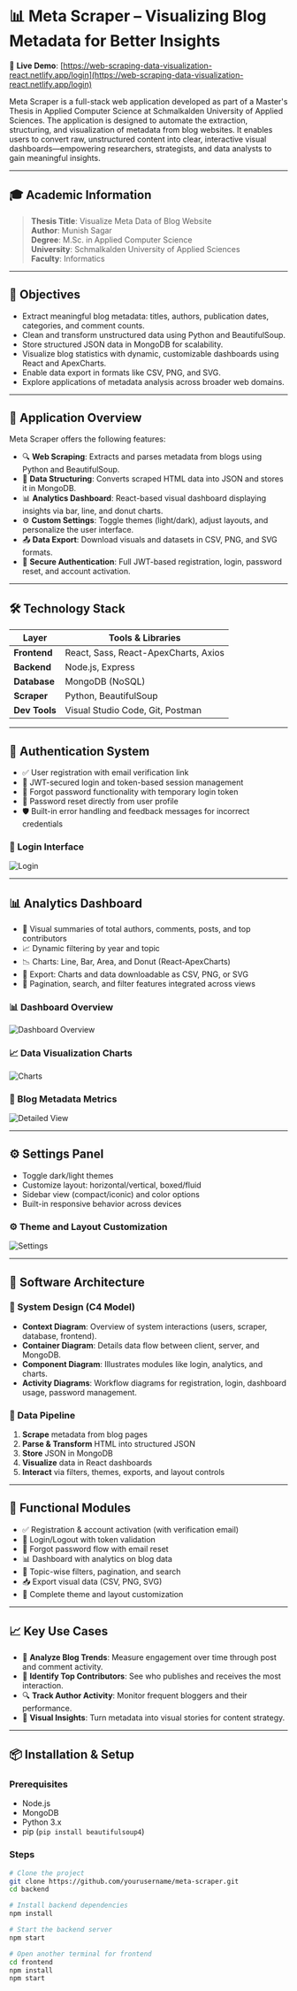 # 📊 Meta Scraper – Visualizing Blog Metadata for Better Insights

🚀 **Live Demo**: [https://web-scraping-data-visualization-react.netlify.app/login](https://web-scraping-data-visualization-react.netlify.app/login)

Meta Scraper is a full-stack web application developed as part of a Master's Thesis in Applied Computer Science at Schmalkalden University of Applied Sciences. The application is designed to automate the extraction, structuring, and visualization of metadata from blog websites. It enables users to convert raw, unstructured content into clear, interactive visual dashboards—empowering researchers, strategists, and data analysts to gain meaningful insights.

---

## 🎓 Academic Information

> **Thesis Title**: Visualize Meta Data of Blog Website  
> **Author**: Munish Sagar  
> **Degree**: M.Sc. in Applied Computer Science  
> **University**: Schmalkalden University of Applied Sciences  
> **Faculty**: Informatics

---

## 🎯 Objectives

- Extract meaningful blog metadata: titles, authors, publication dates, categories, and comment counts.
- Clean and transform unstructured data using Python and BeautifulSoup.
- Store structured JSON data in MongoDB for scalability.
- Visualize blog statistics with dynamic, customizable dashboards using React and ApexCharts.
- Enable data export in formats like CSV, PNG, and SVG.
- Explore applications of metadata analysis across broader web domains.

---

## 🧠 Application Overview

Meta Scraper offers the following features:

- 🔍 **Web Scraping**: Extracts and parses metadata from blogs using Python and BeautifulSoup.
- 📁 **Data Structuring**: Converts scraped HTML data into JSON and stores it in MongoDB.
- 📊 **Analytics Dashboard**: React-based visual dashboard displaying insights via bar, line, and donut charts.
- ⚙️ **Custom Settings**: Toggle themes (light/dark), adjust layouts, and personalize the user interface.
- 📤 **Data Export**: Download visuals and datasets in CSV, PNG, and SVG formats.
- 🔐 **Secure Authentication**: Full JWT-based registration, login, password reset, and account activation.

---

## 🛠️ Technology Stack

| Layer         | Tools & Libraries                    |
| ------------- | ------------------------------------ |
| **Frontend**  | React, Sass, React-ApexCharts, Axios |
| **Backend**   | Node.js, Express                     |
| **Database**  | MongoDB (NoSQL)                      |
| **Scraper**   | Python, BeautifulSoup                |
| **Dev Tools** | Visual Studio Code, Git, Postman     |

---

## 🔐 Authentication System

- ✅ User registration with email verification link
- 🔑 JWT-secured login and token-based session management
- 🔁 Forgot password functionality with temporary login token
- 🔁 Password reset directly from user profile
- 🛡️ Built-in error handling and feedback messages for incorrect credentials

### 🔐 Login Interface

![Login](frontend/images/login.png)

---

## 📊 Analytics Dashboard

- 📌 Visual summaries of total authors, comments, posts, and top contributors
- 📈 Dynamic filtering by year and topic
- 📉 Charts: Line, Bar, Area, and Donut (React-ApexCharts)
- 📁 Export: Charts and data downloadable as CSV, PNG, or SVG
- 🔎 Pagination, search, and filter features integrated across views

### 📊 Dashboard Overview

![Dashboard Overview](frontend/images/dash1.png)

### 📈 Data Visualization Charts

![Charts](frontend/images/dash2.png)

### 📌 Blog Metadata Metrics

![Detailed View](frontend/images/dash3.png)

---

## ⚙️ Settings Panel

- Toggle dark/light themes
- Customize layout: horizontal/vertical, boxed/fluid
- Sidebar view (compact/iconic) and color options
- Built-in responsive behavior across devices

### ⚙️ Theme and Layout Customization

![Settings](frontend/images/settings.png)

---

## 🧱 Software Architecture

### 📘 System Design (C4 Model)

- **Context Diagram**: Overview of system interactions (users, scraper, database, frontend).
- **Container Diagram**: Details data flow between client, server, and MongoDB.
- **Component Diagram**: Illustrates modules like login, analytics, and charts.
- **Activity Diagrams**: Workflow diagrams for registration, login, dashboard usage, password management.

### 🔁 Data Pipeline

1. **Scrape** metadata from blog pages
2. **Parse & Transform** HTML into structured JSON
3. **Store** JSON in MongoDB
4. **Visualize** data in React dashboards
5. **Interact** via filters, themes, exports, and layout controls

---

## 📂 Functional Modules

- ✅ Registration & account activation (with verification email)
- 🔑 Login/Logout with token validation
- 🔁 Forgot password flow with email reset
- 📊 Dashboard with analytics on blog data
- 🔎 Topic-wise filters, pagination, and search
- 📥 Export visual data (CSV, PNG, SVG)
- 🎨 Complete theme and layout customization

---

## 📈 Key Use Cases

- 📌 **Analyze Blog Trends**: Measure engagement over time through post and comment activity.
- 🧠 **Identify Top Contributors**: See who publishes and receives the most interaction.
- 🔍 **Track Author Activity**: Monitor frequent bloggers and their performance.
- 🎯 **Visual Insights**: Turn metadata into visual stories for content strategy.

---

## 📦 Installation & Setup

### Prerequisites

- Node.js
- MongoDB
- Python 3.x
- pip (`pip install beautifulsoup4`)

### Steps

```bash
# Clone the project
git clone https://github.com/yourusername/meta-scraper.git
cd backend

# Install backend dependencies
npm install

# Start the backend server
npm start

# Open another terminal for frontend
cd frontend
npm install
npm start
```
